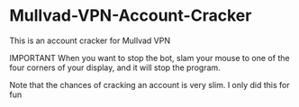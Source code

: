 # Mullvad-VPN-Account-Cracker
This is an account cracker for Mullvad VPN

IMPORTANT
When you want to stop the bot, slam your mouse to one of the four corners of your display, and it will stop the program.

Note that the chances of cracking an account is very slim. I only did this for fun
